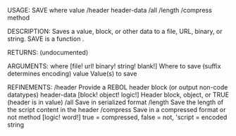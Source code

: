 USAGE:
     SAVE where value /header header-data /all /length /compress method

DESCRIPTION:
     Saves a value, block, or other data to a file, URL, binary, or string.
     SAVE is a function .

RETURNS:
    (undocumented)

ARGUMENTS:
    where [file! url! binary! string! blank!]
        Where to save (suffix determines encoding)
    value
        Value(s) to save

REFINEMENTS:
    /header
        Provide a REBOL header block (or output non-code datatypes)
    header-data [block! object! logic!]
        Header block, object, or TRUE (header is in value)
    /all
        Save in serialized format
    /length
        Save the length of the script content in the header
    /compress
        Save in a compressed format or not
    method [logic! word!]
        true = compressed, false = not, 'script = encoded string
